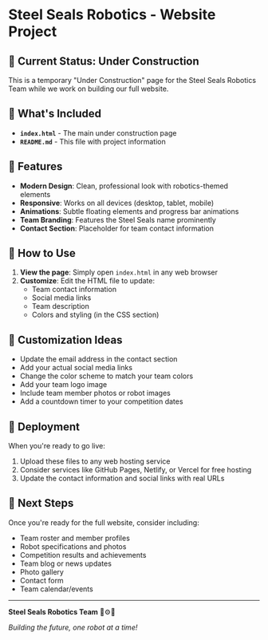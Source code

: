 # Steel Seals Robotics - Website Project

## 🚧 Current Status: Under Construction

This is a temporary "Under Construction" page for the Steel Seals Robotics Team while we work on building our full website.

## 📁 What's Included

- **`index.html`** - The main under construction page
- **`README.md`** - This file with project information

## 🎨 Features

- **Modern Design**: Clean, professional look with robotics-themed elements
- **Responsive**: Works on all devices (desktop, tablet, mobile)
- **Animations**: Subtle floating elements and progress bar animations
- **Team Branding**: Features the Steel Seals name prominently
- **Contact Section**: Placeholder for team contact information

## 🚀 How to Use

1. **View the page**: Simply open `index.html` in any web browser
2. **Customize**: Edit the HTML file to update:
   - Team contact information
   - Social media links
   - Team description
   - Colors and styling (in the CSS section)

## 🔧 Customization Ideas

- Update the email address in the contact section
- Add your actual social media links
- Change the color scheme to match your team colors
- Add your team logo image
- Include team member photos or robot images
- Add a countdown timer to your competition dates

## 📱 Deployment

When you're ready to go live:
1. Upload these files to any web hosting service
2. Consider services like GitHub Pages, Netlify, or Vercel for free hosting
3. Update the contact information and social links with real URLs

## 🎯 Next Steps

Once you're ready for the full website, consider including:
- Team roster and member profiles
- Robot specifications and photos
- Competition results and achievements
- Team blog or news updates
- Photo gallery
- Contact form
- Team calendar/events

---

**Steel Seals Robotics Team** 🤖⚙️🔧

*Building the future, one robot at a time!*
